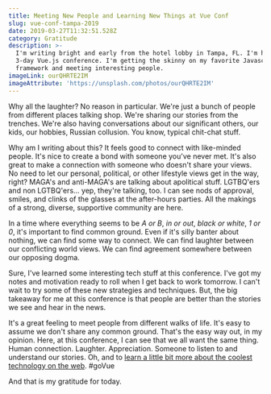 ```yaml
---
title: Meeting New People and Learning New Things at Vue Conf
slug: vue-conf-tampa-2019
date: 2019-03-27T11:32:51.528Z
category: Gratitude
description: >-
  I'm writing bright and early from the hotel lobby in Tampa, FL. I'm here for a
  3-day Vue.js conference. I'm getting the skinny on my favorite Javascript
  framework and meeting interesting people.
imageLink: ourQHRTE2IM
imageAttribute: 'https://unsplash.com/photos/ourQHRTE2IM'
---
```

Why all the laughter? No reason in particular. We're just a bunch of people from different places talking shop. We're sharing our stories from the trenches. We're also having conversations about our significant others, our kids, our hobbies, Russian collusion. You know, typical chit-chat stuff. 

Why am I writing about this? It feels good to connect with like-minded people. It's nice to create a bond with someone you've never met. It's also great to make a connection with someone who doesn't share your views. No need to let our personal, political, or other lifestyle views get in the way, right? MAGA's and anti-MAGA's are talking about apolitical stuff. LGTBQ'ers and non LGTBQ'ers... yep, they're talking, too. I can see nods of approval, smiles, and clinks of the glasses at the after-hours parties. All the makings of a strong, diverse, supportive community are here.

In a time where everything seems to be _A or B_, _in or out_, _black or white_, _1 or 0_, it's important to find common ground. Even if it's silly banter about nothing, we can find some way to connect. We can find laughter between our conflicting world views. We can find agreement somewhere between our opposing dogma.

Sure, I've learned some interesting tech stuff at this conference. I've got my notes and motivation ready to roll when I get back to work tomorrow. I can't wait to try some of these new strategies and techniques. But, the big takeaway for me at this conference is that people are better than the stories we see and hear in the news. 

It's a great feeling to meet people from different walks of life. It's easy to assume we don't share any common ground. That's the easy way out, in my opinion. Here, at this conference, I can see that we all want the same thing. Human connection. Laughter. Appreciation. Someone to listen to and understand our stories. Oh, and to [learn a little bit more about the coolest technology on the web](https://us.vuejs.org). #goVue

And that is my gratitude for today.
